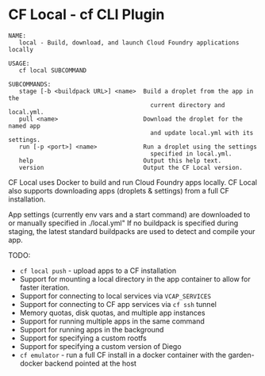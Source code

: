 # CF Local - cf CLI Plugin

```
NAME:
   local - Build, download, and launch Cloud Foundry applications locally

USAGE:
   cf local SUBCOMMAND

SUBCOMMANDS:
   stage [-b <buildpack URL>] <name>  Build a droplet from the app in the
                                        current directory and local.yml.
   pull <name>                        Download the droplet for the named app
                                        and update local.yml with its settings.
   run [-p <port>] <name>             Run a droplet using the settings
                                        specified in local.yml.
   help                               Output this help text.
   version                            Output the CF Local version.
```

CF Local uses Docker to build and run Cloud Foundry apps locally.
CF Local also supports downloading apps (droplets & settings) from a full CF installation.

App settings (currently env vars and a start command) are downloaded to or manually specified in ./local.yml"
If no buildpack is specified during staging, the latest standard buildpacks are used to detect and compile your app.

TODO:
 - `cf local push` - upload apps to a CF installation
 - Support for mounting a local directory in the app container to allow for faster iteration.
 - Support for connecting to local services via `VCAP_SERVICES`
 - Support for connecting to CF app services via `cf ssh` tunnel
 - Memory quotas, disk quotas, and multiple app instances
 - Support for running multiple apps in the same command
 - Support for running apps in the background
 - Support for specifying a custom rootfs
 - Support for specifying a custom version of Diego
 - `cf emulator` - run a full CF install in a docker container with the garden-docker backend pointed at the host
